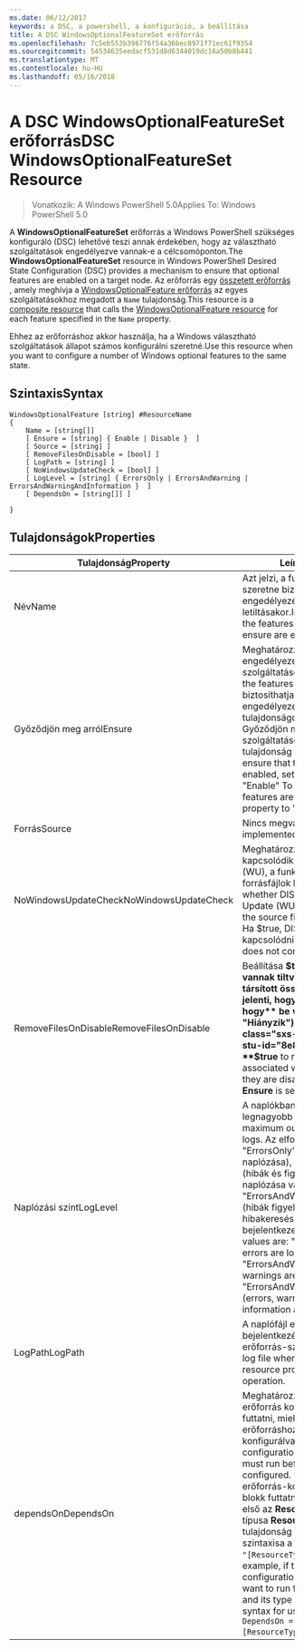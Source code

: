 ```yaml
---
ms.date: 06/12/2017
keywords: a DSC, a powershell, a konfiguráció, a beállítása
title: A DSC WindowsOptionalFeatureSet erőforrás
ms.openlocfilehash: 7c5eb553b396776f54a36bec8971f71ec61f9354
ms.sourcegitcommit: 54534635eedacf531d8d6344019dc16a50b8b441
ms.translationtype: MT
ms.contentlocale: hu-HU
ms.lasthandoff: 05/16/2018
---
```

# <a name="dsc-windowsoptionalfeatureset-resource"></a><span data-ttu-id="8e86d-103">A DSC WindowsOptionalFeatureSet erőforrás</span><span class="sxs-lookup"><span data-stu-id="8e86d-103">DSC WindowsOptionalFeatureSet Resource</span></span>

> <span data-ttu-id="8e86d-104">Vonatkozik: A Windows PowerShell 5.0</span><span class="sxs-lookup"><span data-stu-id="8e86d-104">Applies To: Windows PowerShell 5.0</span></span>

<span data-ttu-id="8e86d-105">A **WindowsOptionalFeatureSet** erőforrás a Windows PowerShell szükséges konfiguráló (DSC) lehetővé teszi annak érdekében, hogy az választható szolgáltatások engedélyezve vannak-e a célcsomóponton.</span><span class="sxs-lookup"><span data-stu-id="8e86d-105">The **WindowsOptionalFeatureSet** resource in Windows PowerShell Desired State Configuration (DSC) provides a mechanism to ensure that optional features are enabled on a target node.</span></span>
<span data-ttu-id="8e86d-106">Az erőforrás egy [összetett erőforrás](authoringResourceComposite.md) , amely meghívja a [WindowsOptionalFeature erőforrás](windowsOptionalFeatureResource.md) az egyes szolgáltatásokhoz megadott a `Name` tulajdonság.</span><span class="sxs-lookup"><span data-stu-id="8e86d-106">This resource is a [composite resource](authoringResourceComposite.md) that calls the [WindowsOptionalFeature resource](windowsOptionalFeatureResource.md) for each feature specified in the `Name` property.</span></span>

<span data-ttu-id="8e86d-107">Ehhez az erőforráshoz akkor használja, ha a Windows választható szolgáltatások állapot számos konfigurálni szeretné.</span><span class="sxs-lookup"><span data-stu-id="8e86d-107">Use this resource when you want to configure a number of Windows optional features to the same state.</span></span>

## <a name="syntax"></a><span data-ttu-id="8e86d-108">Szintaxis</span><span class="sxs-lookup"><span data-stu-id="8e86d-108">Syntax</span></span>

```
WindowsOptionalFeature [string] #ResourceName
{
    Name = [string[]]
    [ Ensure = [string] { Enable | Disable }  ]
    [ Source = [string] ]
    [ RemoveFilesOnDisable = [bool] ]
    [ LogPath = [string] ]
    [ NoWindowsUpdateCheck = [bool] ]
    [ LogLevel = [string] { ErrorsOnly | ErrorsAndWarning | ErrorsAndWarningAndInformation }  ]
    [ DependsOn = [string[]] ]

}
```

## <a name="properties"></a><span data-ttu-id="8e86d-109">Tulajdonságok</span><span class="sxs-lookup"><span data-stu-id="8e86d-109">Properties</span></span>

|  <span data-ttu-id="8e86d-110">Tulajdonság</span><span class="sxs-lookup"><span data-stu-id="8e86d-110">Property</span></span>  |  <span data-ttu-id="8e86d-111">Leírás</span><span class="sxs-lookup"><span data-stu-id="8e86d-111">Description</span></span>   |
|---|---|
| <span data-ttu-id="8e86d-112">Név</span><span class="sxs-lookup"><span data-stu-id="8e86d-112">Name</span></span>| <span data-ttu-id="8e86d-113">Azt jelzi, a funkciókat, amelyeket szeretne biztosítani a neve engedélyezésekor vagy letiltásakor.</span><span class="sxs-lookup"><span data-stu-id="8e86d-113">Indicates the name of the features that you want to ensure are enabled or disabled.</span></span>|
| <span data-ttu-id="8e86d-114">Győződjön meg arról</span><span class="sxs-lookup"><span data-stu-id="8e86d-114">Ensure</span></span>| <span data-ttu-id="8e86d-115">Meghatározza, hogy engedélyezett-e a szolgáltatásokat.</span><span class="sxs-lookup"><span data-stu-id="8e86d-115">Specifies whether the features are enabled.</span></span> <span data-ttu-id="8e86d-116">Ezzel biztosíthatja, hogy a szolgáltatások engedélyezett, állítsa be ezt a tulajdonságot "Engedélyezés" Győződjön meg arról, hogy a szolgáltatások le vannak tiltva, a tulajdonság értéke "Letiltás".</span><span class="sxs-lookup"><span data-stu-id="8e86d-116">To ensure that the features are enabled, set this property to "Enable" To ensure that the features are disabled, set the property to "Disable".</span></span>|
| <span data-ttu-id="8e86d-117">Forrás</span><span class="sxs-lookup"><span data-stu-id="8e86d-117">Source</span></span>| <span data-ttu-id="8e86d-118">Nincs megvalósítva.</span><span class="sxs-lookup"><span data-stu-id="8e86d-118">Not implemented.</span></span>|
| <span data-ttu-id="8e86d-119">NoWindowsUpdateCheck</span><span class="sxs-lookup"><span data-stu-id="8e86d-119">NoWindowsUpdateCheck</span></span>| <span data-ttu-id="8e86d-120">Meghatározza, hogy DISM kapcsolódik-e a Windows Update (WU), a funkciók engedélyezésére forrásfájlok keresésekor.</span><span class="sxs-lookup"><span data-stu-id="8e86d-120">Specifies whether DISM contacts Windows Update (WU) when searching for the source files to enable features.</span></span> <span data-ttu-id="8e86d-121">Ha $true, DISM nem tud kapcsolódni a WU.</span><span class="sxs-lookup"><span data-stu-id="8e86d-121">If $true, DISM does not contact WU.</span></span>|
| <span data-ttu-id="8e86d-122">RemoveFilesOnDisable</span><span class="sxs-lookup"><span data-stu-id="8e86d-122">RemoveFilesOnDisable</span></span>| <span data-ttu-id="8e86d-123">Beállítása **$true** eltávolítja, ha le vannak tiltva, a szolgáltatások társított összes fájlt (Ez azt jelenti, hogy ha **ellenőrizze, hogy** be van állítva a "Hiányzik").</span><span class="sxs-lookup"><span data-stu-id="8e86d-123">Set to **$true** to remove all files associated with the features when they are disabled (that is, when **Ensure** is set to "Absent").</span></span>|
| <span data-ttu-id="8e86d-124">Naplózási szint</span><span class="sxs-lookup"><span data-stu-id="8e86d-124">LogLevel</span></span>| <span data-ttu-id="8e86d-125">A naplókban megjelenő legnagyobb kimeneti szintet.</span><span class="sxs-lookup"><span data-stu-id="8e86d-125">The maximum output level shown in the logs.</span></span> <span data-ttu-id="8e86d-126">Az elfogadott értékei: "ErrorsOnly" (csak a hibák naplózása), "ErrorsAndWarning" (hibák és figyelmeztetések naplózása van), és a "ErrorsAndWarningAndInformation" (hibák figyelmeztetések és hibakeresési információ bejelentkezett).</span><span class="sxs-lookup"><span data-stu-id="8e86d-126">The accepted values are: "ErrorsOnly" (only errors are logged), "ErrorsAndWarning" (errors and warnings are logged), and "ErrorsAndWarningAndInformation" (errors, warnings, and debug information are logged).</span></span>|
| <span data-ttu-id="8e86d-127">LogPath</span><span class="sxs-lookup"><span data-stu-id="8e86d-127">LogPath</span></span>| <span data-ttu-id="8e86d-128">A naplófájl elérési útja a kívánt való bejelentkezéshez a műveletet az erőforrás-szolgáltató.</span><span class="sxs-lookup"><span data-stu-id="8e86d-128">The path to a log file where you want the resource provider to log the operation.</span></span>|
| <span data-ttu-id="8e86d-129">dependsOn</span><span class="sxs-lookup"><span data-stu-id="8e86d-129">DependsOn</span></span>| <span data-ttu-id="8e86d-130">Meghatározza, hogy egy másik erőforrás konfigurációjának kell futtatni, mielőtt ehhez az erőforráshoz van konfigurálva.</span><span class="sxs-lookup"><span data-stu-id="8e86d-130">Specifies that the configuration of another resource must run before this resource is configured.</span></span> <span data-ttu-id="8e86d-131">Például, ha az erőforrás-konfiguráció azonosítója blokk futtatni kívánt parancsfájl első az __ResourceName__ és annak típusa __ResourceType__, az e tulajdonság használatával szintaxisa a következő `DependsOn = "[ResourceType]ResourceName"`.</span><span class="sxs-lookup"><span data-stu-id="8e86d-131">For example, if the ID of the resource configuration script block that you want to run first is __ResourceName__ and its type is __ResourceType__, the syntax for using this property is `DependsOn = "[ResourceType]ResourceName"`.</span></span>|